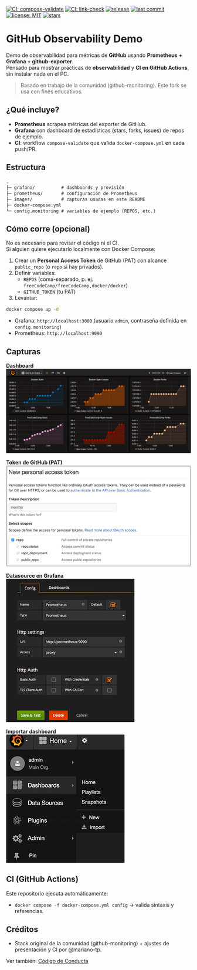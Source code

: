 [![CI: compose-validate](https://img.shields.io/github/actions/workflow/status/mariano-tp/github-observability-demo/compose-validate.yml?branch=main&label=compose-validate&style=flat-square)](https://github.com/mariano-tp/github-observability-demo/actions/workflows/compose-validate.yml)
[![CI: link-check](https://img.shields.io/github/actions/workflow/status/mariano-tp/github-observability-demo/link-check.yml?branch=main&label=link-check&style=flat-square)](https://github.com/mariano-tp/github-observability-demo/actions/workflows/link-check.yml)
[![release](https://img.shields.io/github/v/release/mariano-tp/github-observability-demo?display_name=tag&style=flat-square)](https://github.com/mariano-tp/github-observability-demo/releases)
[![last commit](https://img.shields.io/github/last-commit/mariano-tp/github-observability-demo?style=flat-square)](https://github.com/mariano-tp/github-observability-demo/commits/main)
[![license: MIT](https://img.shields.io/badge/license-MIT-green?style=flat-square)](./LICENSE)
[![stars](https://img.shields.io/github/stars/mariano-tp/github-observability-demo?style=flat-square)](https://github.com/mariano-tp/github-observability-demo/stargazers)



# GitHub Observability Demo

Demo de observabilidad para métricas de **GitHub** usando **Prometheus + Grafana + github-exporter**.  
Pensado para mostrar prácticas de **observabilidad** y **CI en GitHub Actions**, sin instalar nada en el PC.

> Basado en trabajo de la comunidad (github-monitoring). Este fork se usa con fines educativos.

## ¿Qué incluye?
- **Prometheus** scrapea métricas del exporter de GitHub.
- **Grafana** con dashboard de estadísticas (stars, forks, issues) de repos de ejemplo.
- **CI**: workflow `compose-validate` que valida `docker-compose.yml` en cada push/PR.

## Estructura
```
.
├─ grafana/          # dashboards y provisión
├─ prometheus/       # configuración de Prometheus
├─ images/           # capturas usadas en este README
├─ docker-compose.yml
└─ config.monitoring # variables de ejemplo (REPOS, etc.)
```

## Cómo corre (opcional)
No es necesario para revisar el código ni el CI.  
Si alguien quiere ejecutarlo localmente con Docker Compose:

1. Crear un **Personal Access Token** de GitHub (PAT) con alcance `public_repo` (o `repo` si hay privados).
2. Definir variables:
   - `REPOS` (coma-separado, p. ej. `freeCodeCamp/freeCodeCamp,docker/docker`)
   - `GITHUB_TOKEN` (tu PAT)
3. Levantar:
```bash
docker compose up -d
```

- Grafana: `http://localhost:3000` (usuario `admin`, contraseña definida en `config.monitoring`)  
- Prometheus: `http://localhost:9090`

## Capturas
**Dashboard**  
![Dashboard](images/dashboard.png)

**Token de GitHub (PAT)**  
![PAT](images/github_token.png)

**Datasource en Grafana**  
![Datasource](images/Grafana_Add_Data_Source.png)

**Importar dashboard**  
![Import](images/Import_Dashboard.png)

## CI (GitHub Actions)
Este repositorio ejecuta automáticamente:
- `docker compose -f docker-compose.yml config` → valida sintaxis y referencias.

## Créditos
- Stack original de la comunidad (github-monitoring) + ajustes de presentación y CI por @mariano-tp.

Ver también: [Código de Conducta](./CODE_OF_CONDUCT.md)
